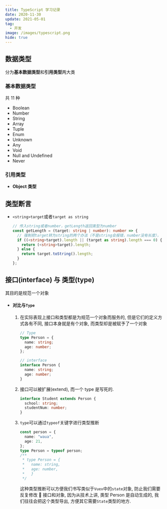 ```yaml
---
title: TypeScript 学习记录
date: 2020-11-30
update: 2021-05-01
tag:
  - 开发
image: /images/typescript.png
hide: true
---
```


## 数据类型

分为**基本数据类型**和**引用类型**两大类

### 基本数据类型

共 11 种

- Boolean
- Number
- String
- Array
- Tuple
- Enum
- Unknown
- Any
- Void
- Null and Undefined
- Never

### 引用类型

- **Object 类型**

## 类型断言

- `<string>target`或者`target as string`

  ```typescript
  // 传入string或者number，getLength返回类型为number
  const getLength = (target: string | number): number => {
    // 强制把target转为string的两个办法（不是string会报错，number没有长度），
    if ((<string>target).length || (target as string).length === 0) {
      return (<string>target).length;
    } else {
      return target.toString().length;
    }
  };
  ```

## 接口(interface) 与 类型(type)

其目的是规范一个对象

- #### 对比与`Type`

  1. 在实际表现上接口和类型都是为规范一个对象而服务的, 但是它们的定义方式各有不同, 接口本身就是有个对象, 而类型却是被赋予了一个对象

     ```typescript
     // Type
     type Person = {
       name: string;
       age: number;
     };

     // interface
     interface Person {
       name: string;
       age: number;
     }
     ```

  2. 接口可以被扩展(extend), 而一个 type 是写死的.
     ```typescript
     interface Student extends Person {
       school: string;
       studentNum: number;
     }
     ```
  3. `type`可以通过`typeof`关键字进行类型推断

     ```typescript
     const person = {
       name: "waua",
       age: 21,
     };
     type Person = typeof person;
     /**
      * type Person = {
      *   name: string,
      *   age: number,
      *   }
      */
     ```

     这种类型推断可以方便我们书写类似于`Vuex`中的`state`对象, 防止我们需要反复修改  接口和对象, 因为从技术上讲, 类型 Person 是自动生成的, 我们往往会把这个类型导出, 方便其它需要`State`类型的地方.
